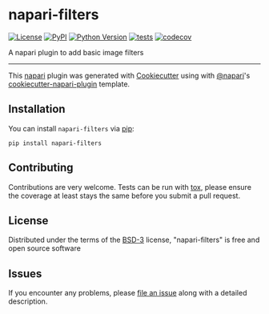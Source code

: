 # napari-filters

[![License](https://img.shields.io/pypi/l/napari-filters.svg?color=green)](https://github.com/tdmorello/napari-filters/raw/master/LICENSE)
[![PyPI](https://img.shields.io/pypi/v/napari-filters.svg?color=green)](https://pypi.org/project/napari-filters)
[![Python Version](https://img.shields.io/pypi/pyversions/napari-filters.svg?color=green)](https://python.org)
[![tests](https://github.com/tdmorello/napari-filters/workflows/tests/badge.svg)](https://github.com/tdmorello/napari-filters/actions)
[![codecov](https://codecov.io/gh/tdmorello/napari-filters/branch/master/graph/badge.svg)](https://codecov.io/gh/tdmorello/napari-filters)

A napari plugin to add basic image filters

----------------------------------

This [napari] plugin was generated with [Cookiecutter] using with [@napari]'s [cookiecutter-napari-plugin] template.

<!--
Don't miss the full getting started guide to set up your new package:
https://github.com/napari/cookiecutter-napari-plugin#getting-started

and review the napari docs for plugin developers:
https://napari.org/docs/plugins/index.html
-->

## Installation

You can install `napari-filters` via [pip]:

    pip install napari-filters

## Contributing

Contributions are very welcome. Tests can be run with [tox], please ensure
the coverage at least stays the same before you submit a pull request.

## License

Distributed under the terms of the [BSD-3] license,
"napari-filters" is free and open source software

## Issues

If you encounter any problems, please [file an issue] along with a detailed description.

[napari]: https://github.com/napari/napari
[Cookiecutter]: https://github.com/audreyr/cookiecutter
[@napari]: https://github.com/napari
[MIT]: http://opensource.org/licenses/MIT
[BSD-3]: http://opensource.org/licenses/BSD-3-Clause
[GNU GPL v3.0]: http://www.gnu.org/licenses/gpl-3.0.txt
[GNU LGPL v3.0]: http://www.gnu.org/licenses/lgpl-3.0.txt
[Apache Software License 2.0]: http://www.apache.org/licenses/LICENSE-2.0
[Mozilla Public License 2.0]: https://www.mozilla.org/media/MPL/2.0/index.txt
[cookiecutter-napari-plugin]: https://github.com/napari/cookiecutter-napari-plugin
[file an issue]: https://github.com/tdmorello/napari-filters/issues
[napari]: https://github.com/napari/napari
[tox]: https://tox.readthedocs.io/en/latest/
[pip]: https://pypi.org/project/pip/
[PyPI]: https://pypi.org/
